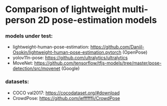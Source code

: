 # Comparison of lightweight multi-person 2D pose-estimation models

### models under test:

- lightweight-human-pose-estimation: https://github.com/Daniil-Osokin/lightweight-human-pose-estimation.pytorch (OpenPose)
- yolov11n-pose: https://github.com/ultralytics/ultralytics
- MoveNet: https://github.com/tensorflow/tfjs-models/tree/master/pose-detection/src/movenet (Google)

### datasets:

- COCO val2017: https://cocodataset.org/#download
- CrowdPose: https://github.com/jeffffffli/CrowdPose
